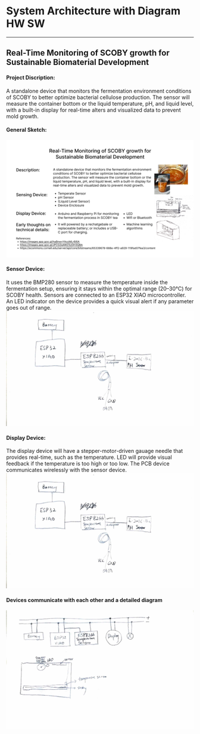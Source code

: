# System Architecture with Diagram HW SW
---
## Real-Time Monitoring of SCOBY growth for Sustainable Biomaterial Development
#### Project Discription:
A standalone device that monitors the fermentation environment conditions of SCOBY to better optimize bacterial cellulose production. The sensor will measure the container bottom or the liquid temperature, pH, and liquid level, with a built-in display for real-time alters and visualized data to prevent mold growth.

#### General Sketch:
<img src="images/Idea - 1.jpg" alt="Boxing Glove" width="700" class="center" />

#### Sensor Device:
It uses the BMP280 sensor to measure the temperature inside the fermentation setup, ensuring it stays within the optimal range (20–30°C) for SCOBY health. Sensors are connected to an ESP32 XIAO microcontroller. An LED indicator on the device provides a quick visual alert if any parameter goes out of range.
<img src="images/Sensor Device.jpg" alt="Boxing Glove" width="700" class="center" />

#### Display Device:
The display device will have a stepper-motor-driven gauage needle that provides real-time, such as the temperature. LED will provide visual feedback if the temperature is too high or too low. The PCB device communicates wirelessly with the sensor device.
<img src="images/Sensor Device.jpg" alt="Boxing Glove" width="700" class="center" />

#### Devices communicate with each other and a detailed diagram 
<img src="images/Slides4.jpg" alt="Boxing Glove" width="700" class="center" />



